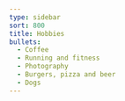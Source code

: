 ```yaml
---
type: sidebar
sort: 800
title: Hobbies
bullets:
  - Coffee
  - Running and fitness
  - Photography
  - Burgers, pizza and beer
  - Dogs
---
```

